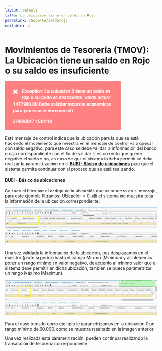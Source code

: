 ```yaml
---
layout: default
title: La Ubicación tiene un saldo en Rojo
permalink: /Soporte/saldorojo
editable: si
---
```


# Movimientos de Tesorería (TMOV): La Ubicación tiene un saldo en Rojo o su saldo es insuficiente

![](saldo.png)

Esté mensaje de control indica que la ubicación para la que se está haciendo el movimiento que muestra en el mensaje de control va a quedar con saldo negativo, para este caso se debe validar la información del banco o caja correspondiente con el fin de validar si es correcto que quede negativo el saldo o no, en caso de que el sistema lo deba permitir se debe realizar la parametrización en el [**BUBI - Básico de ubicaciones**](http://docs.oasiscom.com/Operacion/common/borgan/bubi) para que el sistema permita continuar con el proceso que se está realizando.  

#### BUBI - Básico de ubicaciones

Se hace el filtro por el código de la ubicación que se muestra en el mensaje, para este ejemplo filtramos: Ubicación = 0, allí el sistema me muestra toda la información de la ubicación correspondiente.  

![](saldo1.png)

Una vez validada la información de la ubicación, nos desplazamos en el maestro (parte superior) hasta el campo Mínimo (Minimun) y allí debemos poner un rango mínimo en valor negativo, de acuerdo al mínimo valor que el sistema debe permitir en dicha ubicación, también se puede parametrizar un rango Máximo (Maximun).  

![](saldo2.png)

Para el caso tomado como ejemplo le parametrizamos en la ubicación 0 un rango mínimo de 60.000, como se muestra resaltado en la imagen anterior.  

Una vez realizada esta parametrización, pueden continuar realizando la transacción de tesorería correspondiente.  